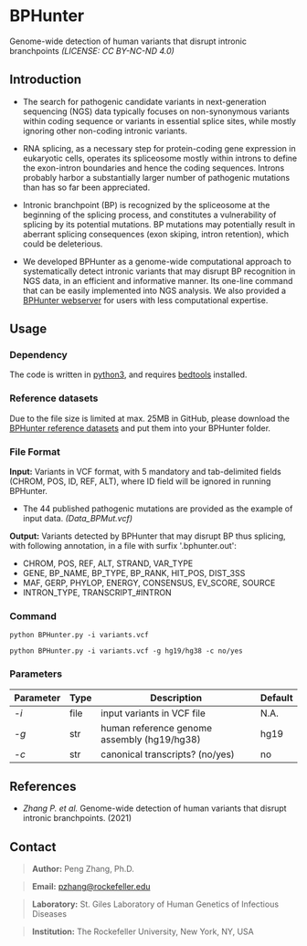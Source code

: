 # BPHunter
Genome-wide detection of human variants that disrupt intronic branchpoints *(LICENSE: CC BY-NC-ND 4.0)*

## Introduction
- The search for pathogenic candidate variants in next-generation sequencing (NGS) data typically focuses on non-synonymous variants within coding sequence or variants in essential splice sites, while mostly ignoring other non-coding intronic variants. 

- RNA splicing, as a necessary step for protein-coding gene expression in eukaryotic cells, operates its spliceosome mostly within introns to define the exon-intron boundaries and hence the coding sequences. Introns probably harbor a substantially larger number of pathogenic mutations than has so far been appreciated. 

- Intronic branchpoint (BP) is recognized by the spliceosome at the beginning of the splicing process, and constitutes a vulnerability of splicing by its potential mutations. BP mutations may potentially result in aberrant splicing consequences (exon skiping, intron retention), which could be deleterious.

- We developed BPHunter as a genome-wide computational approach to systematically detect intronic variants that may disrupt BP recognition in NGS data, in an efficient and informative manner. Its one-line command that can be easily implemented into NGS analysis. We also provided a [BPHunter webserver](http://hgidsoft.rockefeller.edu/BPHunter) for users with less computational expertise.

## Usage
### Dependency
The code is written in [python3](https://www.python.org/downloads/), and requires [bedtools](https://bedtools.readthedocs.io/en/latest/) installed.

### Reference datasets
Due to the file size is limited at max. 25MB in GitHub, please download the [BPHunter reference datasets](http://hgidsoft.rockefeller.edu/BPHunter/reference_datasets.html) and put them into your BPHunter folder.

### File Format
**Input:** Variants in VCF format, with 5 mandatory and tab-delimited fields (CHROM, POS, ID, REF, ALT), where ID field will be ignored in running BPHunter.
  - The 44 published pathogenic mutations are provided as the example of input data. *(Data_BPMut.vcf)*

**Output:** Variants detected by BPHunter that may disrupt BP thus splicing, with following annotation, in a file with surfix '.bphunter.out':
  - CHROM, POS, REF, ALT, STRAND, VAR_TYPE
  - GENE, BP_NAME, BP_TYPE, BP_RANK, HIT_POS, DIST_3SS
  - MAF, GERP, PHYLOP, ENERGY, CONSENSUS, EV_SCORE, SOURCE
  - INTRON_TYPE, TRANSCRIPT_#INTRON

### Command
```
python BPHunter.py -i variants.vcf
```
```
python BPHunter.py -i variants.vcf -g hg19/hg38 -c no/yes
```

### Parameters
Parameter | Type | Description | Default
----------|------|-------------|--------------
*-i*|file|input variants in VCF file|N.A.
*-g*|str|human reference genome assembly (hg19/hg38)|hg19
*-c*|str|canonical transcripts? (no/yes)|no

## References
- *Zhang P. et al.* Genome-wide detection of human variants that disrupt intronic branchpoints. (2021)

## Contact
> **Author:** Peng Zhang, Ph.D.

> **Email:** pzhang@rockefeller.edu

> **Laboratory:** St. Giles Laboratory of Human Genetics of Infectious Diseases

> **Institution:** The Rockefeller University, New York, NY, USA
